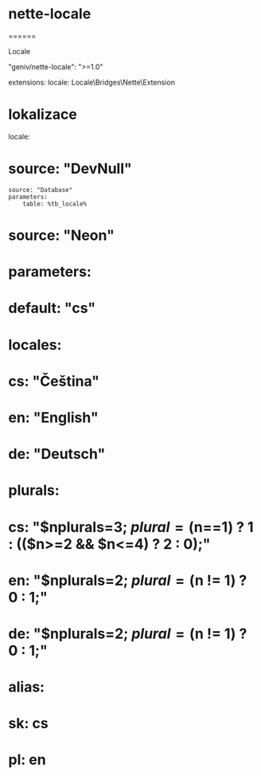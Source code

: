 # nette-locale
======

Locale

"geniv/nette-locale": ">=1.0"

extensions:
    locale: Locale\Bridges\Nette\Extension


# lokalizace
locale:
#	source: "DevNull"
    source: "Database"
    parameters:
        table: %tb_locale%
#	source: "Neon"
#	parameters:
#		default: "cs"
#		locales:
#			cs: "Čeština"
#			en: "English"
#			de: "Deutsch"
#		plurals:
#			cs: "$nplurals=3; $plural=($n==1) ? 1 : (($n>=2 && $n<=4) ? 2 : 0);"
#			en: "$nplurals=2; $plural=($n != 1) ? 0 : 1;"
#			de: "$nplurals=2; $plural=($n != 1) ? 0 : 1;"
#		alias:
#			sk: cs
#			pl: en

